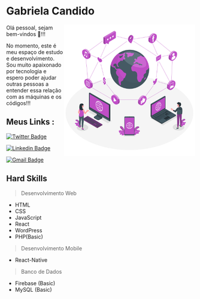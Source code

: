 
# Gabriela Candido 

<img align="right" src="https://raw.githubusercontent.com/Gabysx/Gabysx/main/image.png" width="350"/>


Olá pessoal, sejam bem-vindos 🙋!!!

No momento, este é meu espaço de estudo e desenvolvimento.
Sou muito apaixonado por tecnologia e espero poder ajudar outras pessoas a entender essa relação com as máquinas e os códigos!!!

## Meus Links : 

[![Twitter Badge](https://img.shields.io/badge/-@gaby_cand-1da1f2?style=flat-square&labelColor=1da1f2&logo=twitter&logoColor=white&link=https://twitter.com/gaby_cand)](https://twitter.com/gaby_cand) 

[![Linkedin Badge](https://img.shields.io/badge/-Gabriela%20Candido-0a66c2?style=flat-square&logo=Linkedin&logoColor=white&link=https://www.linkedin.com/in/gabrielacandido.dev)](https://www.linkedin.com/in/gabrielacandido.dev/) 

[![Gmail Badge](https://img.shields.io/badge/-gabriela.candido.dev@gmail.com-ea4335?style=flat-square&logo=Gmail&logoColor=white&link=mailto:gabriela.candido.dev@gmail.com)](mailto:gabriela.candido.dev@gmail.com)

## Hard Skills 
> Desenvolvimento Web 
- HTML
- CSS
- JavaScript
- React
- WordPress
- PHP(Basic)

> Desenvolvimento Mobile 
- React-Native

> Banco de Dados 
- Firebase (Basic)
- MySQL (Basic)



